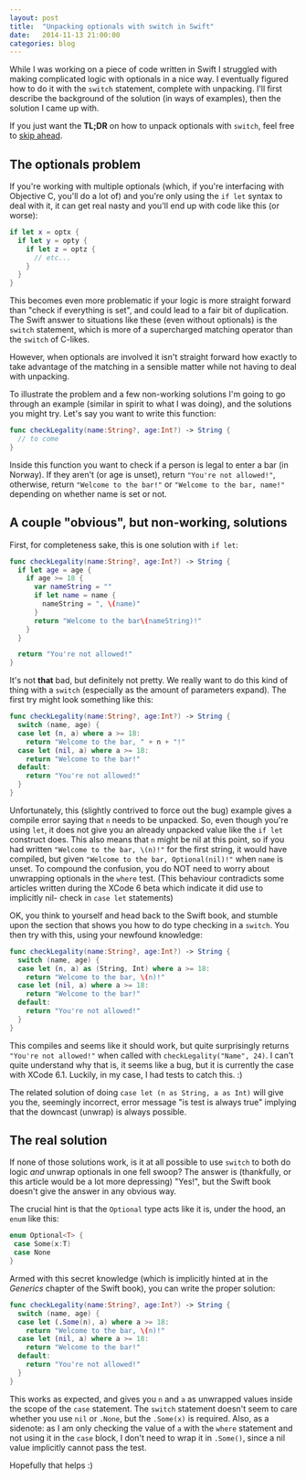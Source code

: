 ```yaml
---
layout: post
title:  "Unpacking optionals with switch in Swift"
date:   2014-11-13 21:00:00
categories: blog
---
```

While I was working on a piece of code written in Swift I struggled with making
complicated logic with optionals in a nice way. I eventually figured how to do
it with the `switch` statement, complete with unpacking. I'll first describe
the background of the solution (in ways of examples), then the solution I came
up with. 

If you just want the **TL;DR** on how to unpack optionals with `switch`, feel
free to [skip ahead](#the-real-solution).

## The optionals problem
 
If you're working with multiple optionals (which, if you're interfacing with
Objective C, you'll do a lot of) and you're only using the `if let` syntax to
deal with it, it can get real nasty and you'll end up with code like this (or
worse):

```Swift
if let x = optx {
  if let y = opty {
    if let z = optz {
      // etc...
    }
  }
}
```

This becomes even more problematic if your logic is more straight forward than
"check if everything is set", and could lead to a fair bit of duplication. The
Swift answer to situations like these (even without optionals) is the `switch`
statement, which is more of a supercharged matching operator than the `switch`
of C-likes.

However, when optionals are involved it isn't straight forward how exactly to
take advantage of the matching in a sensible matter while not having to deal
with unpacking.

To illustrate the problem and a few non-working solutions I'm going to go through an example (similar in spirit to what I was doing), and the solutions you might try. Let's say you want to write this function:

```Swift
func checkLegality(name:String?, age:Int?) -> String {
  // to come
}
```

Inside this function you want to check if a person is legal to enter a bar (in
Norway). If they aren't (or age is unset), return `"You're not allowed!"`,
otherwise, return `"Welcome to the bar!"` or `"Welcome to the bar, name!"`
depending on whether name is set or not.

## A couple "obvious", but non-working, solutions

First, for completeness sake, this is one solution with `if let`:

```Swift
func checkLegality(name:String?, age:Int?) -> String {
  if let age = age {
    if age >= 18 {
      var nameString = ""
      if let name = name {
        nameString = ", \(name)"    
      } 
      return "Welcome to the bar\(nameString)!"
    }
  } 

  return "You're not allowed!"
}
```

It's not **that** bad, but definitely not pretty. We really want to do this
kind of thing with a `switch` (especially as the amount of parameters expand).
The first try might look something like this:

```Swift
func checkLegality(name:String?, age:Int?) -> String {
  switch (name, age) {
  case let (n, a) where a >= 18:
    return "Welcome to the bar, " + n + "!"
  case let (nil, a) where a >= 18:
    return "Welcome to the bar!"
  default:
    return "You're not allowed!"
  }
}
```

Unfortunately, this (slightly contrived to force out the bug) example gives a
compile error saying that `n` needs to be unpacked. So, even though you're
using `let`, it does not give you an already unpacked value like the `if let`
construct does. This also means that `n` might be nil at this point, so if you
had written `"Welcome to the bar, \(n)!"` for the first string, it would have
compiled, but given `"Welcome to the bar, Optional(nil)!"` when `name` is
unset. To compound the confusion, you do NOT need to worry about unwrapping
optionals in the `where` test. (This behaviour contradicts some articles
written during the XCode 6 beta which indicate it did use to implicitly nil-
check in `case let` statements)

OK, you think to yourself and head back to the Swift book, and stumble upon the
section that shows you how to do type checking in a `switch`. You then try with
this, using your newfound knowledge:

```Swift
func checkLegality(name:String?, age:Int?) -> String {
  switch (name, age) {
  case let (n, a) as (String, Int) where a >= 18:
    return "Welcome to the bar, \(n)!"
  case let (nil, a) where a >= 18:
    return "Welcome to the bar!"
  default:
    return "You're not allowed!"
  }
}
```

This compiles and seems like it should work, but quite surprisingly returns
`"You're not allowed!"` when called with `checkLegality("Name", 24)`. I can't
quite understand why that is, it seems like a bug, but it is currently the case
with XCode 6.1. Luckily, in my case, I had tests to catch this. :)

The related solution of doing `case let (n as String, a as Int)` will give you
the, seemingly incorrect, error message "is test is always true" implying that the downcast (unwrap) is always possible.

## The real solution

If none of those solutions work, is it at all possible to use `switch`
to both do logic *and* unwrap optionals in one fell swoop? The answer is
(thankfully, or this article would be a lot more depressing) "Yes!", but the
Swift book doesn't give the answer in any obvious way.

The crucial hint is that the `Optional` type acts like it is, under the hood, an `enum` like this:

```Swift
enum Optional<T> {
 case Some(x:T) 
 case None
}
```

Armed with this secret knowledge (which is implicitly hinted at in the
*Generics* chapter of the Swift book), you can write the proper solution:

```Swift
func checkLegality(name:String?, age:Int?) -> String {
  switch (name, age) {
  case let (.Some(n), a) where a >= 18:
    return "Welcome to the bar, \(n)!"
  case let (nil, a) where a >= 18:
    return "Welcome to the bar!"
  default:
    return "You're not allowed!"
  }
}
```

This works as expected, and gives you `n` and `a` as unwrapped values inside
the scope of the `case` statement. The `switch` statement doesn't seem to care
whether you use `nil` or `.None`, but the `.Some(x)` is required. Also, as a
sidenote: as I am only checking the value of `a` with the `where` statement and
not using it in the `case` block, I don't need to wrap it in `.Some()`, since a
nil value implicitly cannot pass the test.

Hopefully that helps :)
